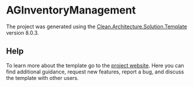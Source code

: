 ﻿# AGInventoryManagement

The project was generated using the [Clean.Architecture.Solution.Template](https://github.com/jasontaylordev/AGInventoryManagement) version 8.0.3.

## Help
To learn more about the template go to the [project website](https://github.com/jasontaylordev/CleanArchitecture). Here you can find additional guidance, request new features, report a bug, and discuss the template with other users.